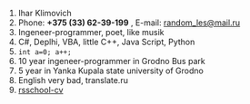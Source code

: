 1. Ihar Klimovich 
2. Phone: **+375 (33) 62-39-199** , E-mail: random_les@mail.ru
3. Ingeneer-programmer, poet, like musik
4. C#, Deplhi, VBA, little C++, Java Script, Python
5. ```int a=0; a++;```
6. 10 year ingeneer-programmer in Grodno Bus park
7. 5 year in Yanka Kupala state university of Grodno
8. English very bad, translate.ru
9. [rsschool-cv](https://kleora86.github.io/rsschool-cv/cv)
